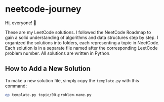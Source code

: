 # neetcode-journey

Hi, everyone! 👋

These are my LeetCode solutions. I followed the NeetCode Roadmap to gain a solid understanding of algorithms and data structures step by step. I organized the solutions into folders, each representing a topic in NeetCode. Each solution is in a separate file named after the corresponding LeetCode problem number. All solutions are written in Python.

## How to Add a New Solution

To make a new solution file, simply copy the `template.py` with this command:

```bash
cp template.py topic/00-problem-name.py
